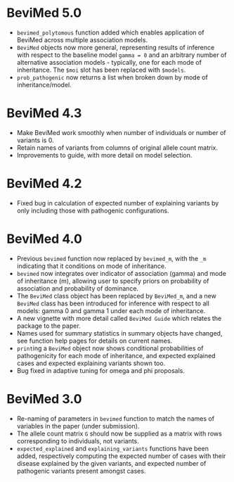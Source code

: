 # BeviMed 5.0

* `bevimed_polytomous` function added which enables application of BeviMed across multiple association models. 
* `BeviMed` objects now more general, representing results of inference with respect to the baseline model `gamma = 0` and an arbitrary number of alternative association models - typically, one for each mode of inheritance. The `$moi` slot has been replaced with `$models`.
* `prob_pathogenic` now returns a list when broken down by mode of inheritance/model.

# BeviMed 4.3

* Make BeviMed work smoothly when number of individuals or number of variants is 0.
* Retain names of variants from columns of original allele count matrix.
* Improvements to guide, with more detail on model selection.

# BeviMed 4.2

* Fixed bug in calculation of expected number of explaining variants by only including those with pathogenic configurations.

# BeviMed 4.0

* Previous `bevimed` function now replaced by `bevimed_m`, with the `_m` indicating that it conditions on mode of inheritance. 
* `bevimed` now integrates over indicator of association (gamma) and mode of inheritance (m), allowing user to specify priors on probability of association and probability of dominance.
* The `BeviMed` class object has been replaced by `BeviMed_m`, and a new `BeviMed` class has been introduced for inference with respect to all models: gamma 0 and gamma 1 under each mode of inheritance.
* A new vignette with more detail called `BeviMed Guide` which relates the package to the paper.
* Names used for summary statistics in summary objects have changed, see function help pages for details on current names. 
* `print`ing a `BeviMed` object now shows conditional probabilities of pathogenicity for each mode of inheritance, and expected explained cases and expected explaining variants shown too.
* Bug fixed in adaptive tuning for omega and phi proposals.

# BeviMed 3.0

* Re-naming of parameters in `bevimed` function to match the names of variables in the paper (under submission). 
* The allele count matrix `G` should now be supplied as a matrix with rows corresponding to individuals, not variants.
* `expected_explained` and `explaining_variants` functions have been added, respectively computing the expected number of cases with their disease explained by the given variants, and expected number of pathogenic variants present amongst cases.

